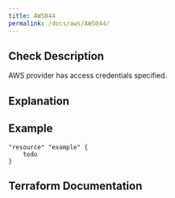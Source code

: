 ```yaml
---
title: AWS044
permalink: /docs/aws/AWS044/
---
```



## Check Description

AWS provider has access credentials specified.

## Explanation

## Example

```
"resource" "example" {
	todo
}
```

## Terraform Documentation
